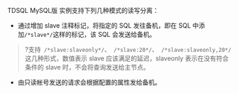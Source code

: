 TDSQL MySQL版 实例支持下列几种模式的读写分离：

- 通过增加 slave 注释标记，将指定的 SQL 发往备机，即在 SQL 中添加`/*slave*/`这样的标记，该 SQL 会发送给备机。
>?支持` /*slave:slaveonly*/`、` /*slave:20*/`、` /*slave:slaveonly,20*/`这几种形式，数值表示 slave 应该满足的延迟，slaveonly 表示在没有符合条件的 slave 时，不会将查询发送给主节点。

- 由只读帐号发送的请求会根据配置的属性发给备机。
